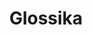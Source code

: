 ---
facebook: https://facebook.com/Glossika
instagram: https://instagram.com/glossika
linkedin: https://linkedin.com/company/glossika
logohandle: glossika
pinterest: https://pinterest.com/glossika
sort: glossika
title: Glossika
twitter: https://x.com/glossika
website: https://ai.glossika.com/home
youtube: https://youtube.com/user/glossikatraining
---